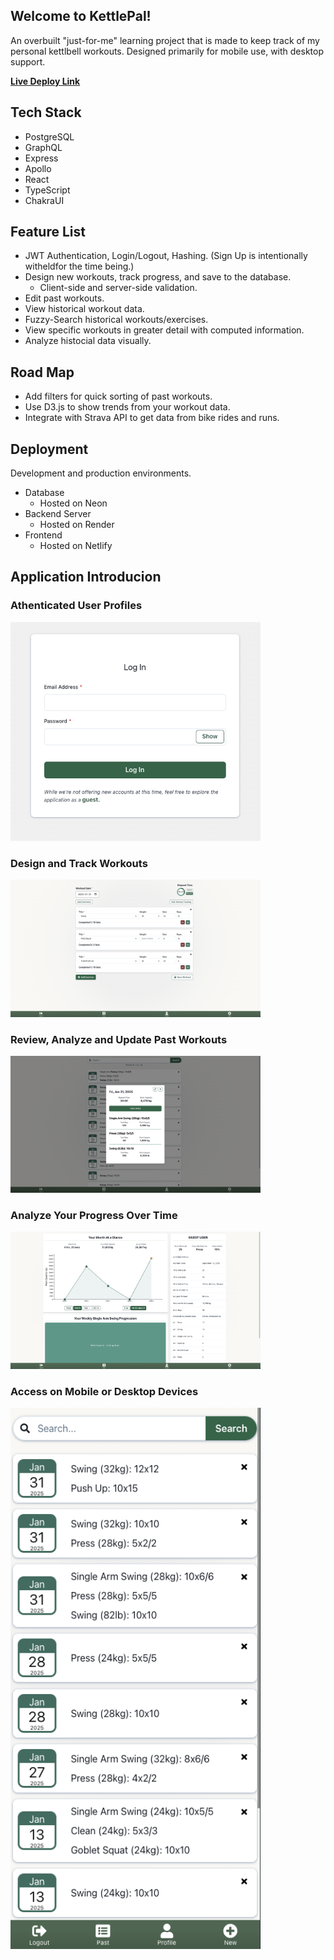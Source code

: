 ## Welcome to KettlePal!

An overbuilt "just-for-me" learning project that is made to keep track of my personal kettlbell workouts. Designed primarily for mobile use, with desktop support.

[**Live Deploy Link**](https://kettlepal.netlify.app/)

## Tech Stack

- PostgreSQL
- GraphQL
- Express
- Apollo
- React
- TypeScript
- ChakraUI

## Feature List

- JWT Authentication, Login/Logout, Hashing. (Sign Up is intentionally witheldfor the time being.)
- Design new workouts, track progress, and save to the database.
  - Client-side and server-side validation.
- Edit past workouts.
- View historical workout data.
- Fuzzy-Search historical workouts/exercises.
- View specific workouts in greater detail with computed information.
- Analyze histocial data visually.

## Road Map

- Add filters for quick sorting of past workouts.
- Use D3.js to show trends from your workout data.
- Integrate with Strava API to get data from bike rides and runs.

## Deployment

Development and production environments.

- Database
  - Hosted on Neon
- Backend Server
  - Hosted on Render
- Frontend
  - Hosted on Netlify

## Application Introducion

### Athenticated User Profiles

<img src="image-9.png" alt="alt text" width="400" >

### Design and Track Workouts

<img src="image-6.png" alt="alt text" width="400" >

### Review, Analyze and Update Past Workouts

<img src="image-7.png" alt="alt text" width="400" >

### Analyze Your Progress Over Time

<img src="image-8.png" alt="alt text" width="400" >

### Access on Mobile or Desktop Devices

<img src="image-10.png" alt="alt text" width="400" >
